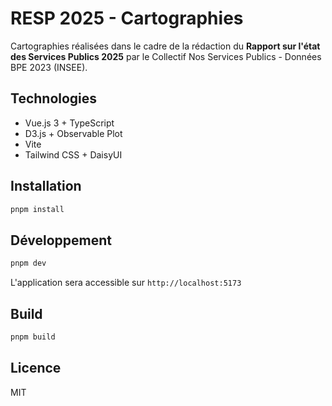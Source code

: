 # RESP 2025 - Cartographies

Cartographies réalisées dans le cadre de la rédaction du **Rapport sur l'état des Services Publics 2025** par le Collectif Nos Services Publics - Données BPE 2023 (INSEE).

## Technologies

- Vue.js 3 + TypeScript
- D3.js + Observable Plot
- Vite
- Tailwind CSS + DaisyUI

## Installation

```bash
pnpm install
```

## Développement

```bash
pnpm dev
```

L'application sera accessible sur `http://localhost:5173`

## Build

```bash
pnpm build
```

## Licence

MIT
